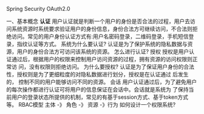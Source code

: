 Spring Security OAuth2.0

一、基本概念 
**认证**
    用户认证就是判断一个用户的身份是否合法的过程，用户去访问系统资源时系统要求验证用户的身份信息，身份合法方可继续访问，不合法则拒绝访问。常见的用户身份认证方式有:用户名密码登录，二维码登录，手机短信登录，指纹认证等方式。
系统为什么要认证?
    认证是为了保护系统的隐私数据与资源，用户的身份合法方可访问该系统的资源。
怎么进行认证? 
授权
    授权是用户认证通过后，根据用户的权限来控制用户访问资源的过程，拥有资源的访问权限则正常访 问，没有权限则拒绝访问。
为什么要授权?
    认证是为了保证用户身份的合法性，授权则是为了更细粒度的对隐私数据进行划分，授权是在认证通过 后发生的，
    控制不同的用户能够访问不同的资源。
会话
    用户认证通过后，为了避免用户的每次操作都进行认证可将用户的信息保证在会话中。会话就是系统为 了保持当前用户的登录状态所提供的机制，常见的有基于session方式、基于token方式等。
RBAC模型
    主体 -》 角色 -》 资源 -》行为
    如何设计一个权限系统?